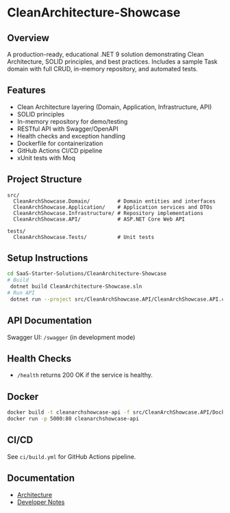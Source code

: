 # CleanArchitecture-Showcase

## Overview
A production-ready, educational .NET 9 solution demonstrating Clean Architecture, SOLID principles, and best practices. Includes a sample Task domain with full CRUD, in-memory repository, and automated tests.

## Features
- Clean Architecture layering (Domain, Application, Infrastructure, API)
- SOLID principles
- In-memory repository for demo/testing
- RESTful API with Swagger/OpenAPI
- Health checks and exception handling
- Dockerfile for containerization
- GitHub Actions CI/CD pipeline
- xUnit tests with Moq

## Project Structure
```
src/
  CleanArchShowcase.Domain/         # Domain entities and interfaces
  CleanArchShowcase.Application/    # Application services and DTOs
  CleanArchShowcase.Infrastructure/ # Repository implementations
  CleanArchShowcase.API/            # ASP.NET Core Web API

tests/
  CleanArchShowcase.Tests/          # Unit tests
```

## Setup Instructions
```sh
cd SaaS-Starter-Solutions/CleanArchitecture-Showcase
# Build
 dotnet build CleanArchitecture-Showcase.sln
# Run API
 dotnet run --project src/CleanArchShowcase.API/CleanArchShowcase.API.csproj
```

## API Documentation
Swagger UI: `/swagger` (in development mode)

## Health Checks
- `/health` returns 200 OK if the service is healthy.

## Docker
```sh
docker build -t cleanarchshowcase-api -f src/CleanArchShowcase.API/Dockerfile .
docker run -p 5000:80 cleanarchshowcase-api
```

## CI/CD
See `ci/build.yml` for GitHub Actions pipeline.

## Documentation
- [Architecture](docs/architecture.md)
- [Developer Notes](docs/developer-notes.md) 